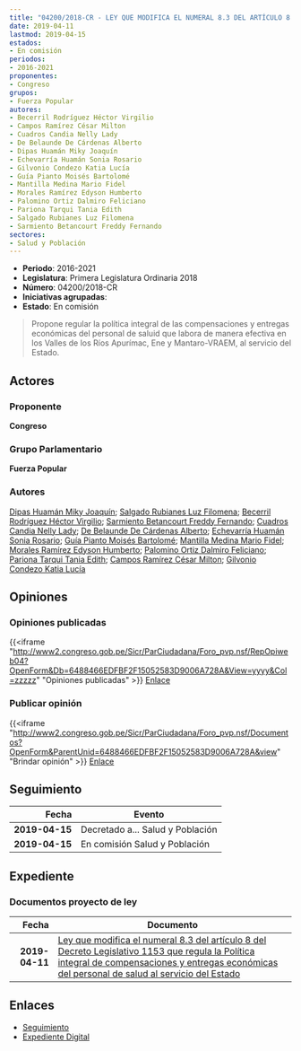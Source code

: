 ```yaml
---
title: "04200/2018-CR - LEY QUE MODIFICA EL NUMERAL 8.3 DEL ARTÍCULO 8 DEL DECRETO LEGISLATVO 1153 QUE REGULA LA POLÍTICA INTEGRAL DE COMPENSACIONES Y ENTREGAS ECONÓMICAS DEL PERSONAL DE S"
date: 2019-04-11
lastmod: 2019-04-15
estados:
- En comisión
periodos:
- 2016-2021
proponentes:
- Congreso
grupos:
- Fuerza Popular
autores:
- Becerril Rodríguez Héctor Virgilio
- Campos Ramírez César Milton
- Cuadros Candia Nelly Lady
- De Belaunde De Cárdenas Alberto
- Dipas Huamán Miky Joaquín
- Echevarría Huamán Sonia Rosario
- Gilvonio Condezo Katia Lucía
- Guía Pianto Moisés Bartolomé
- Mantilla Medina Mario Fidel
- Morales Ramírez Edyson Humberto
- Palomino Ortiz Dalmiro Feliciano
- Pariona Tarqui Tania Edith
- Salgado Rubianes Luz Filomena
- Sarmiento Betancourt Freddy Fernando
sectores:
- Salud y Población
---
```

- **Periodo**: 2016-2021
- **Legislatura**: Primera Legislatura Ordinaria 2018
- **Número**: 04200/2018-CR
- **Iniciativas agrupadas**: 
- **Estado**: En comisión

> Propone regular la política integral de las compensaciones y entregas económicas del personal de saluid que labora de manera efectiva en los Valles de los Ríos Apurímac, Ene y Mantaro-VRAEM, al servicio del Estado.


## Actores

### Proponente

**Congreso**

### Grupo Parlamentario

**Fuerza Popular**

### Autores

[Dipas Huamán Miky Joaquín](mailto:mailto:mdipas@congreso.gob.pe); [Salgado Rubianes Luz Filomena](mailto:mailto:lsalgado@congreso.gob.pe); [Becerril Rodríguez Héctor Virgilio](mailto:mailto:hbecerril@congreso.gob.pe); [Sarmiento Betancourt Freddy Fernando](mailto:mailto:fsarmiento@congreso.gob.pe); [Cuadros Candia Nelly Lady](mailto:mailto:ncuadros@congreso.gob.pe); [De Belaunde De Cárdenas Alberto](mailto:mailto:adebelaunde@congreso.gob.pe); [Echevarría Huamán Sonia Rosario](mailto:mailto:sechevarria@congreso.gob.pe); [Guía Pianto Moisés Bartolomé](mailto:mailto:mguia@congreso.gob.pe); [Mantilla Medina Mario Fidel](mailto:mailto:mmantilla@congreso.gob.pe); [Morales Ramírez Edyson Humberto](mailto:mailto:emorales@congreso.gob.pe); [Palomino Ortiz Dalmiro Feliciano](mailto:mailto:dfpalomino@congreso.gob.pe); [Pariona Tarqui Tania Edith](mailto:mailto:tpariona@congreso.gob.pe); [Campos Ramírez César Milton](mailto:mailto:ccampos@congreso.gob.pe); [Gilvonio Condezo Katia Lucía](mailto:mailto:kgilvonio@congreso.gob.pe)

## Opiniones

### Opiniones publicadas

{{<iframe "http://www2.congreso.gob.pe/Sicr/ParCiudadana/Foro_pvp.nsf/RepOpiweb04?OpenForm&Db=6488466EDFBF2F15052583D9006A728A&View=yyyy&Col=zzzzz" "Opiniones publicadas" >}}
[Enlace](http://www2.congreso.gob.pe/Sicr/ParCiudadana/Foro_pvp.nsf/RepOpiweb04?OpenForm&Db=6488466EDFBF2F15052583D9006A728A&View=yyyy&Col=zzzzz)

### Publicar opinión

{{<iframe "http://www2.congreso.gob.pe/Sicr/ParCiudadana/Foro_pvp.nsf/Documentos?OpenForm&ParentUnid=6488466EDFBF2F15052583D9006A728A&view" "Brindar opinión" >}}
[Enlace](http://www2.congreso.gob.pe/Sicr/ParCiudadana/Foro_pvp.nsf/Documentos?OpenForm&ParentUnid=6488466EDFBF2F15052583D9006A728A&view)


## Seguimiento

| Fecha | Evento |
|------:|--------|
| **2019-04-15** | Decretado a... Salud y Población |
| **2019-04-15** | En comisión Salud y Población |

## Expediente

### Documentos proyecto de ley

| Fecha | Documento |
|------:|-----------|
| **2019-04-11** | [Ley que modifica el numeral 8.3 del artículo 8 del Decreto Legislativo 1153 que regula la Política integral de compensaciones y entregas económicas del personal de salud al servicio del Estado](http://www.leyes.congreso.gob.pe/Documentos/2016_2021/Proyectos_de_Ley_y_de_Resoluciones_Legislativas/PL0420020190411..pdf) |

## Enlaces

- [Seguimiento](http://www2.congreso.gob.pe/Sicr/TraDocEstProc/CLProLey2016.nsf/f7fff46988ca05b1052578e100829cc7/34b8b65e0dd234b6052583d9006de5e1?OpenDocument)
- [Expediente Digital](http://www2.congreso.gob.pe/Sicr/TraDocEstProc/Expvirt_2011.nsf/visbusqptramdoc1621/04200?opendocument)

